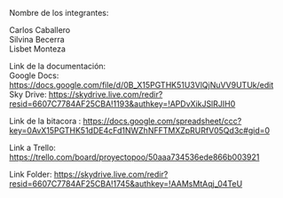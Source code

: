 Nombre de los integrantes:

Carlos Caballero
<br>Silvina Becerra
<br>Lisbet Monteza


Link de la documentación:
<br>Google Docs: https://docs.google.com/file/d/0B_X15PGTHK51U3VlQjNuVV9UTUk/edit
<br>Sky Drive: https://skydrive.live.com/redir?resid=6607C7784AF25CBA!1193&authkey=!APDvXikJSlRJIH0


Link de la bitacora :
https://docs.google.com/spreadsheet/ccc?key=0AvX15PGTHK51dDE4cFd1NWZhNFFTMXZpRURfV05Qd3c#gid=0

Link a Trello:
https://trello.com/board/proyectopoo/50aaa734536ede866b003921

Link Folder:
https://skydrive.live.com/redir?resid=6607C7784AF25CBA!1745&authkey=!AAMsMtAqj_04TeU

